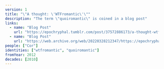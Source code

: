 ```yaml
---
version: 1
title: "\"A thought: \'WTFromantic\'\""
description: "The term \"quoiromantic\" is coined in a blog post"
links:
  - name: "Blog Post"
    url: "https://epochryphal.tumblr.com/post/37572886173/a-thought-wtfromantic-is-a-very-important"
  - name: "Blog Post"
    url: "https://web.archive.org/web/20220328212347/https://epochryphal.tumblr.com/post/37572886173/a-thought-wtfromantic-is-a-very-important"
people: ["Cor"]
identities: ["wtfromantic", "quoiromantic"]
fromYear: 2012
decades: [2010]
---
```

